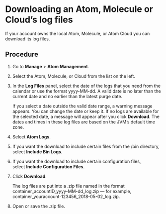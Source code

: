 # Downloading an Atom, Molecule or Cloud’s log files 

<head>
  <meta name="guidename" content="Integration"/>
  <meta name="context" content="GUID-95dbc40e-335a-4f01-815f-74ece4bd5fa3"/>
</head>


If your account owns the local Atom, Molecule, or Atom Cloud you can download its log files.

## Procedure

1.  Go to **Manage** \> **Atom Management**.

2.  Select the Atom, Molecule, or Cloud from the list on the left.

3.  In the **Log Files** panel, select the date of the logs that you need from the calendar or use the format yyyy-MM-dd. A valid date is no later than the current date and no earlier than the latest purge date.

    If you select a date outside the valid date range, a warning message appears. You can change the date or keep it. If no logs are available for the selected date, a message will appear after you click **Download**. The dates and times in these log files are based on the JVM’s default time zone.

4.  Select **Atom Logs**.

5.  If you want the download to include certain files from the /bin directory, select **Include Bin Logs**.

6.  If you want the download to include certain configuration files, select **Include Configuration Files**.

7.  Click **Download**.

    The log files are put into a .zip file named in the format container\_accountID\_yyyy-MM-dd\_log.zip — for example, container\_youraccount-123456\_2018-05-02\_log.zip.

8.  Open or save the .zip file.